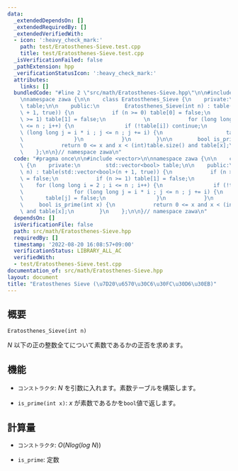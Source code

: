 ```yaml
---
data:
  _extendedDependsOn: []
  _extendedRequiredBy: []
  _extendedVerifiedWith:
  - icon: ':heavy_check_mark:'
    path: test/Eratosthenes-Sieve.test.cpp
    title: test/Eratosthenes-Sieve.test.cpp
  _isVerificationFailed: false
  _pathExtension: hpp
  _verificationStatusIcon: ':heavy_check_mark:'
  attributes:
    links: []
  bundledCode: "#line 2 \"src/math/Eratosthenes-Sieve.hpp\"\n\n#include <vector>\n\
    \nnamespace zawa {\n\n    class Eratosthenes_Sieve {\n    private:\n        std::vector<bool>\
    \ table;\n\n    public:\n        Eratosthenes_Sieve(int n) : table(std::vector<bool>(n\
    \ + 1, true)) {\n            if (n >= 0) table[0] = false;\n            if (n\
    \ >= 1) table[1] = false;\n            \n            for (long long i = 2 ; i\
    \ <= n ; i++) {\n                if (!table[i]) continue;\n                for\
    \ (long long j = i * i ; j <= n ; j += i) {\n                    table[j] = false;\n\
    \                }\n            }\n        }\n\n        bool is_prime(int x) {\n\
    \            return 0 <= x and x < (int)table.size() and table[x];\n        }\n\
    \    };\n\n}// namespace zawa\n"
  code: "#pragma once\n\n#include <vector>\n\nnamespace zawa {\n\n    class Eratosthenes_Sieve\
    \ {\n    private:\n        std::vector<bool> table;\n\n    public:\n        Eratosthenes_Sieve(int\
    \ n) : table(std::vector<bool>(n + 1, true)) {\n            if (n >= 0) table[0]\
    \ = false;\n            if (n >= 1) table[1] = false;\n            \n        \
    \    for (long long i = 2 ; i <= n ; i++) {\n                if (!table[i]) continue;\n\
    \                for (long long j = i * i ; j <= n ; j += i) {\n             \
    \       table[j] = false;\n                }\n            }\n        }\n\n   \
    \     bool is_prime(int x) {\n            return 0 <= x and x < (int)table.size()\
    \ and table[x];\n        }\n    };\n\n}// namespace zawa\n"
  dependsOn: []
  isVerificationFile: false
  path: src/math/Eratosthenes-Sieve.hpp
  requiredBy: []
  timestamp: '2022-08-20 16:08:57+09:00'
  verificationStatus: LIBRARY_ALL_AC
  verifiedWith:
  - test/Eratosthenes-Sieve.test.cpp
documentation_of: src/math/Eratosthenes-Sieve.hpp
layout: document
title: "Eratosthenes Sieve (\u7D20\u6570\u30C6\u30FC\u30D6\u30EB)"
---
```


## 概要
```
Eratosthenes_Sieve(int n)
```

 $N$ 以下の正の整数全てについて素数であるかの正否を求めます。

## 機能
* `コンストラクタ`: $N$ を引数に入れます。素数テーブルを構築します。

* `is_prime(int x)`: $x$ が素数であるかを`bool`値で返します。


## 計算量
* `コンストラクタ`: $O(Nlog(log\ N))$

* `is_prime`: 定数
